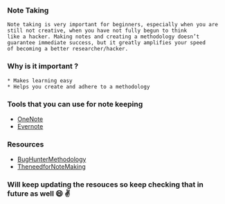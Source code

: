 ### Note Taking
````
Note taking is very important for beginners, especially when you are still not creative, when you have not fully begun to think 
like a hacker. Making notes and creating a methodology doesn’t guarantee immediate success, but it greatly amplifies your speed 
of becoming a better researcher/hacker. 
````
### Why is it important ?
````
* Makes learning easy
* Helps you create and adhere to a methodology
````
### Tools that you can use for note keeping 

* [OneNote](https://www.microsoft.com/en-in/microsoft-365/onenote/digital-note-taking-app?ms.url=onenotecom&rtc=1)
* [Evernote](https://evernote.com/)

### Resources 

* [BugHunterMethodology](https://www.bugcrowd.com/blog/the-importance-of-notes-session-tracking-bug-bounty-hunter-methodology/)
* [TheneedforNoteMaking](https://sankethsharath.medium.com/the-need-for-note-making-and-an-organized-methodology-in-bug-bounty-hunting-f4d23c7db4bf)

### Will keep updating the resouces so keep checking that in future as well :smile: :v: